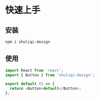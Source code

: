 # 快速上手

## 安装

```bash
npm i shuliqi-design
```

## 使用

```javascript
import React from 'react';
import { Button } from 'shuliqi-design';

export default () => {
  return <Button>default</Button>;
};
```
